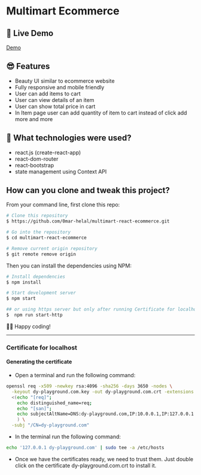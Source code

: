 # Multimart Ecommerce

## 📌 Live Demo

[Demo](https://dy-playground.vercel.app/)

## 😎 Features

- Beauty UI similar to ecommerce website
- Fully responsive and mobile friendly
- User can add items to cart
- User can view details of an item
- User can show total price in cart
- In Item page user can add quantity of item to cart instead of click add more and more

## 🚀 What technologies were used?

- react.js (create-react-app)
- react-dom-router
- react-bootstrap
- state management using Context API

## How can you clone and tweak this project?

From your command line, first clone this repo:

```bash
# Clone this repository
$ https://github.com/0mar-helal/multimart-react-ecommerce.git

# Go into the repository
$ cd multimart-react-ecommerce

# Remove current origin repository
$ git remote remove origin

```

Then you can install the dependencies using NPM:

```bash
# Install dependencies
$ npm install

# Start development server
$ npm start

## or using https server but only after running Certificate for localhost steps
$  npm run start-http
```

👨‍💻 Happy coding!

---

### Certificate for localhost

#### Generating the certificate

- Open a terminal and run the following command:

```bash
openssl req -x509 -newkey rsa:4096 -sha256 -days 3650 -nodes \
  -keyout dy-playground.com.key -out dy-playground.com.crt -extensions san -config \
  <(echo "[req]"; 
    echo distinguished_name=req; 
    echo "[san]"; 
    echo subjectAltName=DNS:dy-playground.com,IP:10.0.0.1,IP:127.0.0.1
    ) \
  -subj "/CN=dy-playground.com"
```

- In the terminal run the following command:

```bash
echo '127.0.0.1 dy-playground.com' | sudo tee -a /etc/hosts
```

- Once we have the certificates ready, we need to trust them. Just double click on the certificate dy-playground.com.crt to install it.

